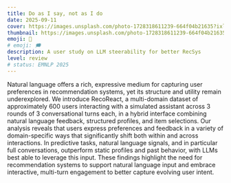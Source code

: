 ```yaml
---
title: Do as I say, not as I do
date: 2025-09-11
cover: https://images.unsplash.com/photo-1728318611239-664f04b21635?ixlib=rb-4.0.3&ixid=M3wxMjA3fDB8MHxwaG90by1wYWdlfHx8fGVufDB8fHx8fA%3D%3D&auto=format&fit=crop&w=1440&q=80
thumbnail: https://images.unsplash.com/photo-1728318611239-664f04b21635?ixlib=rb-4.0.3&ixid=M3wxMjA3fDB8MHxwaG90by1wYWdlfHx8fGVufDB8fHx8fA%3D%3D&auto=format&fit=crop&w=480&q=80
emoji: 💬
# emoji: 🗯
description: A user study on LLM steerability for better RecSys
level: review
# status: EMNLP 2025
---
```


Natural language offers a rich, expressive medium for capturing user preferences in recommendation systems, yet its structure and utility remain underexplored. We introduce RecoReact, a multi-domain dataset of approximately 600 users interacting with a simulated assistant across 3 rounds of 3 conversational turns each, in a hybrid interface combining natural language feedback, structured profiles, and item selections. Our analysis reveals that users express preferences and feedback in a variety of domain-specific ways that significantly shift both within and across interactions. In predictive tasks, natural language signals, and in particular full conversations, outperform static profiles and past behavior, with LLMs best able to leverage this input. These findings highlight the need for recommendation systems to support natural language input and embrace interactive, multi-turn engagement to better capture evolving user intent.

